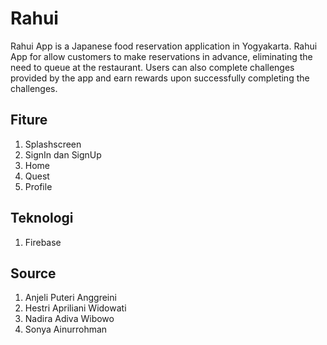 # Rahui
Rahui App is a Japanese food reservation application in Yogyakarta. Rahui App for allow customers to make reservations in advance, eliminating the need to queue at the restaurant. Users can also complete challenges provided by the app and earn rewards upon successfully completing the challenges.

## Fiture
1. Splashscreen
2. SignIn dan SignUp
3. Home
4. Quest
5. Profile

## Teknologi
1. Firebase

## Source
1. Anjeli Puteri Anggreini
2. Hestri Apriliani Widowati
3. Nadira Adiva Wibowo
4. Sonya Ainurrohman
